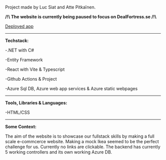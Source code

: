 Project made by Luc Siat and Atte Pitkaïnen.

<strong> /!\ The website is currently being paused to focus on DealFortress.se /!\ </strong>

[Deployed app](https://agreeable-field-0b3b0bc03.3.azurestaticapps.net/)

<hr/>
<strong>Techstack: </strong>


-.NET with C#

-Entity Framework

-React with Vite & Typescript

-Github Actions & Project

-Azure Sql DB, Azure web app services & Azure static webpages



<hr/>
<strong>Tools, Libraries & Languages:</strong>

-HTML/CSS


<hr/>
<strong>Some Context:</strong>


The aim of the website is to showcase our fullstack skills by making a full scale e-commcerce website. Making a mock Ikea seemed to be the perfect challenge for us.
Currently no links are clickable. The backend has currently 5 working controllers and its own working Azure DB.
